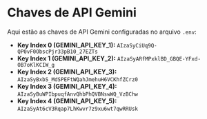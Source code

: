 # Chaves de API Gemini

Aqui estão as chaves de API Gemini configuradas no arquivo `.env`:

- **Key Index 0 (GEMINI_API_KEY_1):** `AIzaSyCiUq9Q-QP0vF0ObscPjr33pB10_27EZTs`
- **Key Index 1 (GEMINI_API_KEY_2):** `AIzaSyARfMPxklBD_GBQE-YFxd-OB7oKlKCIW_g`
- **Key Index 2 (GEMINI_API_KEY_3):** `AIzaSyBxbS_MdSPEFtWQahJmehuH6VCKhfZCrz0`
- **Key Index 3 (GEMINI_API_KEY_4):** `AIzaSyBuWPIbpuqfAnvQhbPhQVBNswWQ_VzBChw`
- **Key Index 4 (GEMINI_API_KEY_5):** `AIzaSyAt6cV3Rqap7LhKwvr7z9xu6wt7qwRRUsk`

